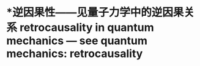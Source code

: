 # \*逆因果性——见量子力学中的逆因果关系 retrocausality in quantum mechanics — see quantum mechanics: retrocausality

